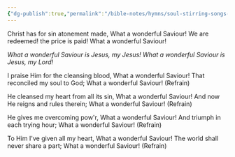 ```yaml
---
{"dg-publish":true,"permalink":"/bible-notes/hymns/soul-stirring-songs-and-hymns/what-a-wonderful-saviour/","title":"What a Wonderful Saviour"}
---
```



Christ has for sin atonement made,
What a wonderful Saviour!
We are redeemed! the price is paid!
What a wonderful Saviour!

*What a wonderful Saviour is Jesus, my Jesus!
What a wonderful Saviour is Jesus, my Lord!*

I praise Him for the cleansing blood,
What a wonderful Saviour!
That reconciled my soul to God;
What a wonderful Saviour! (Refrain)

He cleansed my heart from all its sin,
What a wonderful Saviour!
And now He reigns and rules therein;
What a wonderful Saviour! (Refrain)

He gives me overcoming pow'r,
What a wonderful Saviour!
And triumph in each trying hour;
What a wonderful Saviour! (Refrain)

To Him I've given all my heart,
What a wonderful Saviour!
The world shall never share a part;
What a wonderful Saviour! (Refrain)